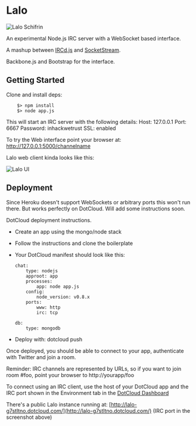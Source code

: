 # Lalo

![Lalo Schifrin](http://i.imgur.com/aU3Ol.jpg)

An experimental Node.js IRC server with a WebSocket based interface.

A mashup between [IRCd.js](git://github.com/alexyoung/ircd.js.git) and [SocketStream](https://github.com/socketstream/socketstream).

Backbone.js and Bootstrap for the interface.

## Getting Started

Clone and install deps:

        $> npm install
        $> node app.js

This will start an IRC server with the following details:
        Host: 127.0.0.1
        Port: 6667
        Password: inhackwetrust
        SSL: enabled

To try the Web interface point your browser at: http://127.0.0.1:5000/channelname

Lalo web client kinda looks like this:

![Lalo UI](http://i.imgur.com/eGqqjSY.png)

## Deployment

Since Heroku doesn't support WebSockets or arbitrary ports this won't run there. But works perfectly on DotCloud. Will add some instructions soon.

DotCloud deployment instructions.

  * Create an app using the mongo/node stack
  * Follow the instructions and clone the boilerplate
  * Your DotCloud manifest should look like this:

        chat:
            type: nodejs
            approot: app
            processes:
                app: node app.js
            config:
                node_version: v0.8.x
            ports:
                www: http
                irc: tcp
            
        db:
            type: mongodb

  * Deploy with: dotcloud push


Once deployed, you should be able to connect to your app, authenticate with Twitter and join a room.

Reminder: IRC channels are represented by URLs, so if you want to join room #foo, point your browser to http://yourapp/foo

To connect using an IRC client, use the host of your DotCloud app and the IRC port shown in the Environment tab in the [DotCloud Dashboard](http://i.imgur.com/kDKAMPy.png)

There's a public Lalo instance running at: [http://lalo-g7stltno.dotcloud.com/](http://lalo-g7stltno.dotcloud.com/) (IRC port in the screenshot above)
